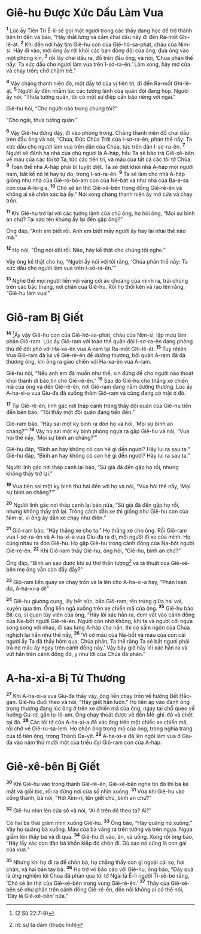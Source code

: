 # Giê-hu Ðược Xức Dầu Làm Vua
<sup><b>1</b></sup> Lúc ấy Tiên Tri Ê-li-sê gọi một người trong các thầy đang học để trở thành tiên tri đến và bảo, “Hãy thắt lưng và cầm chai dầu nầy đi đến Ra-mốt Ghi-lê-át. <sup><b>2</b></sup> Khi đến nơi hãy tìm Giê-hu con của Giê-hô-sa-phát, cháu của Nim-si. Hãy đi vào, mời ông ấy rời khỏi các bạn đồng đội của ông, đưa ông vào một phòng kín, <sup><b>3</b></sup> rồi lấy chai dầu ra, đổ trên đầu ông, và nói, ‘Chúa phán thế nầy: Ta xức dầu cho ngươi làm vua trên I-sơ-ra-ên.’ Làm xong, hãy mở cửa và chạy trốn; chớ chậm trễ.”

<sup><b>4</b></sup> Vậy chàng thanh niên đó, một đầy tớ của vị tiên tri, đi đến Ra-mốt Ghi-lê-át. <sup><b>5</b></sup> Người ấy đến nhằm lúc các tướng lãnh của quân đội đang họp. Người ấy nói, “Thưa tướng quân, tôi có một sứ điệp cần báo riêng với ngài.”

Giê-hu hỏi, “Cho người nào trong chúng tôi?”

“Cho ngài, thưa tướng quân.”

<sup><b>6</b></sup> Vậy Giê-hu đứng dậy, đi vào phòng trong. Chàng thanh niên đổ chai dầu trên đầu ông và nói, “Chúa, Ðức Chúa Trời của I-sơ-ra-ên, phán thế nầy: Ta xức dầu cho ngươi làm vua trên dân của Chúa, tức trên dân I-sơ-ra-ên. <sup><b>7</b></sup> Ngươi sẽ đánh hạ nhà của chủ ngươi là A-háp, hầu Ta sẽ báo trả Giê-xê-bên về máu của các tôi tớ Ta, tức các tiên tri, và máu của tất cả các tôi tớ Chúa. <sup><b>8</b></sup> Toàn thể nhà A-háp phải bị tuyệt diệt. Ta sẽ diệt khỏi nhà A-háp mọi người nam, bất kể nô lệ hay tự do, trong I-sơ-ra-ên. <sup><b>9</b></sup> Ta sẽ làm cho nhà A-háp giống như nhà của Giê-rô-bô-am con của Nê-bát và như nhà của Ba-a-sa con của A-hi-gia. <sup><b>10</b></sup> Chó sẽ ăn thịt Giê-xê-bên trong đồng Giê-rê-ên và không ai sẽ chôn xác bà ấy.” Nói xong chàng thanh niên ấy mở cửa và chạy trốn.

<sup><b>11</b></sup> Khi Giê-hu trở lại với các tướng lãnh của chủ ông, họ hỏi ông, “Mọi sự bình an chứ? Tại sao tên khùng ấy lại đến gặp ông?”

Ông đáp, “Anh em biết rồi. Anh em biết mấy người ấy hay lải nhải thế nào mà.”

<sup><b>12</b></sup> Họ nói, “Ông nói dối rồi. Nào, hãy kể thật cho chúng tôi nghe.”

Vậy ông kể thật cho họ, “Người ấy nói với tôi rằng, ‘Chúa phán thế nầy: Ta xức dầu cho ngươi làm vua trên I-sơ-ra-ên.’”

<sup><b>13</b></sup> Nghe thế mọi người liền vội vàng cởi áo choàng của mình ra, trải chúng trên các bậc thang, nơi chân của Giê-hu. Rồi họ thổi kèn và rao lên rằng, “Giê-hu làm vua!”

# Giô-ram Bị Giết
<sup><b>14</b></sup> [^1@-47577a97-6ddb-4452-8a49-9f38d86ff2d8]Ấy vậy Giê-hu con của Giê-hô-sa-phát, cháu của Nim-si, lập mưu làm phản Giô-ram. Lúc ấy Giô-ram với toàn thể quân đội I-sơ-ra-ên đang phòng thủ để đối phó với Ha-xa-ên vua A-ram tại Ra-mốt Ghi-lê-át. <sup><b>15</b></sup> Tuy nhiên Vua Giô-ram đã lui về Giê-rê-ên để dưỡng thương, bởi quân A-ram đã đả thương ông, khi ông ra giao chiến với Ha-xa-ên vua A-ram.

Giê-hu nói, “Nếu anh em đã muốn như thế, xin đừng để cho người nào thoát khỏi thành đi báo tin cho Giê-rê-ên.” <sup><b>16</b></sup> Sau đó Giê-hu cho thắng xe chiến mã của ông và đến Giê-rê-ên, nơi Giô-ram đang nằm dưỡng thương. Lúc ấy A-ha-xi-a vua Giu-đa đã xuống thăm Giô-ram và cũng đang có mặt ở đó.

<sup><b>17</b></sup> Tại Giê-rê-ên, lính gác nơi tháp canh trông thấy đội quân của Giê-hu tiến đến bèn báo, “Tôi thấy một đội quân đang tiến đến.”

Giô-ram bảo, “Hãy sai một kỵ binh ra đón họ và hỏi, ‘Mọi sự bình an chăng?’” <sup><b>18</b></sup> Vậy họ sai một kỵ binh phóng ngựa ra gặp Giê-hu và nói, “Vua hỏi thế nầy, ‘Mọi sự bình an chăng?’”

Giê-hu đáp, “Bình an hay không có can hệ gì đến ngươi? Hãy lui ra sau ta.” Giê-hu đáp, “Bình an hay không có can hệ gì đến ngươi? Hãy lui ra sau ta.”

Người lính gác nơi tháp canh lại báo, “Sứ giả đã đến gặp họ rồi, nhưng không thấy trở lại.”

<sup><b>19</b></sup> Vua bèn sai một kỵ binh thứ hai đến với họ và nói, “Vua hỏi thế nầy, ‘Mọi sự bình an chăng?’”

<sup><b>20</b></sup> Người lính gác nơi tháp canh lại báo nữa, “Sứ giả đã đến gặp họ rồi, nhưng không thấy trở lại. Trông cách dẫn xe thì giống như Giê-hu con của Nim-si, vì ông ấy dẫn xe chạy như điên.”

<sup><b>21</b></sup> Giô-ram bảo, “Hãy thắng xe cho ta.” Họ thắng xe cho ông. Rồi Giô-ram vua I-sơ-ra-ên và A-ha-xi-a vua Giu-đa ra đi, mỗi người đi xe của mình. Họ cùng nhau ra đón Giê-hu. Họ gặp Giê-hu trong cánh đồng của Na-bốt người Giê-rê-ên. <sup><b>22</b></sup> Khi Giô-ram thấy Giê-hu, ông hỏi, “Giê-hu, bình an chứ?”

Ông đáp, “Bình an sao được khi sự thờ thần tượng[^1-47577a97-6ddb-4452-8a49-9f38d86ff2d8] và tà thuật của Giê-xê-bên mẹ ông vẫn còn đầy dẫy?”

<sup><b>23</b></sup> Giô-ram liền quay xe chạy trốn và la lên cho A-ha-xi-a hay, “Phản loạn đó, A-ha-xi-a ơi!”

<sup><b>24</b></sup> Giê-hu giương cung, lấy hết sức, bắn Giô-ram; tên trúng giữa hai vai, xuyên qua tim. Ông liền ngã xuống trên xe chiến mã của ông. <sup><b>25</b></sup> Giê-hu bảo Bít-ca, sĩ quan tùy viên của ông, “Hãy lôi xác hắn ra, đem vất vào cánh đồng của Na-bốt người Giê-rê-ên. Ngươi còn nhớ không, khi ta và ngươi cỡi ngựa song song với nhau, đi sau lưng A-háp cha hắn, thì có sấm ngôn của Chúa nghịch lại hắn như thế nầy, <sup><b>26</b></sup> ‘Vì cớ máu của Na-bốt và máu của con cái người ấy Ta đã thấy hôm qua, Chúa phán, Ta thề rằng Ta sẽ bắt ngươi phải trả nợ máu ấy ngay trên cánh đồng nầy.’ Vậy bây giờ hãy lôi xác hắn ra và vứt hắn trên cánh đồng đó, y như lời của Chúa đã phán.”

# A-ha-xi-a Bị Tử Thương
<sup><b>27</b></sup> Khi A-ha-xi-a vua Giu-đa thấy vậy, ông liền chạy trốn về hướng Bết Hắc-gan. Giê-hu đuổi theo và nói, “Hãy giết hắn luôn.” Họ liền áp vào đánh ông trọng thương đang lúc ông ở trên xe chiến mã của ông, ngay tại chỗ quẹo về hướng Gu-rơ, gần Íp-lê-am. Ông chạy thoát được về đến Mê-ghi-đô và chết tại đó. <sup><b>28</b></sup> Các tôi tớ của A-ha-xi-a để xác ông trên một chiếc xe chiến mã, rồi chở về Giê-ru-sa-lem. Họ chôn ông trong mộ của ông, trong nghĩa trang của tổ tiên ông, trong Thành Ða-vít. <sup><b>29</b></sup> A-ha-xi-a đã lên ngôi làm vua ở Giu-đa vào năm thứ mười một của triều đại Giô-ram con của A-háp.

# Giê-xê-bên Bị Giết
<sup><b>30</b></sup> Khi Giê-hu vào trong thành Giê-rê-ên, Giê-xê-bên nghe tin đó thì bà kẻ mắt và giồi tóc, rồi ra đứng nơi cửa sổ nhìn xuống. <sup><b>31</b></sup> Vừa khi Giê-hu vào cổng thành, bà nói, “Hỡi Xim-ri, tên giết chủ, bình an chứ?”

<sup><b>32</b></sup> Giê-hu nhìn lên cửa sổ và nói, “Ai ở trên đó theo ta? Ai?”

Có hai ba thái giám nhìn xuống Giê-hu. <sup><b>33</b></sup> Ông bảo, “Hãy quăng nó xuống.” Vậy họ quăng bà xuống. Máu của bà văng ra trên tường và trên ngựa. Ngựa giẫm lên thây bà và đi qua. <sup><b>34</b></sup> Giê-hu đi vào, ăn, và uống. Xong rồi ông bảo, “Hãy lấy xác con đàn bà khốn kiếp đó chôn đi. Dù sao nó cũng là con gái của vua.”

<sup><b>35</b></sup> Nhưng khi họ đi ra để chôn bà, họ chẳng thấy còn gì ngoài cái sọ, hai chân, và hai bàn tay bà. <sup><b>36</b></sup> Họ trở vô báo cáo với Giê-hu, ông bảo, “Ðây quả là ứng nghiệm lời Chúa đã phán qua tôi tớ Ngài là Ê-li người Ti-sê-be rằng, ‘Chó sẽ ăn thịt của Giê-xê-bên trong vùng Giê-rê-ên.’ <sup><b>37</b></sup> Thây của Giê-xê-bên sẽ như phân trên cánh đồng Giê-rê-ên, đến nỗi không ai có thể nói, ‘Ðây là Giê-xê-bên’ nữa.”

[^1-47577a97-6ddb-4452-8a49-9f38d86ff2d8]: nt: sự tà dâm (thuộc linh)
[^1@-47577a97-6ddb-4452-8a49-9f38d86ff2d8]: (2 Sử 22:7-9)